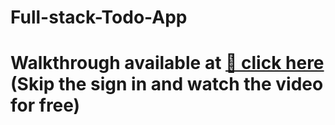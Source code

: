 ﻿# Full-stack-Todo-App

# Walkthrough available at [🔗 click here](https://www.linkedin.com/posts/123vivekkumar_todoapp-fullstackdevelopment-expressjs-activity-7317206777626779648-P0XD?utm_source=share&utm_medium=member_desktop&rcm=ACoAAFBRXN0BK4Ke32BYzQqy51XgaXcG6kQc0Xc) (Skip the sign in and watch the video for free)
